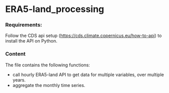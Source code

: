 # ERA5-land_processing
### Requirements:
Follow the CDS api setup (https://cds.climate.copernicus.eu/how-to-api) to install the API on Python. 

### Content
The file contains the following functions: 
  - call hourly ERA5-land API to get data for multiple variables, over multiple years.
  - aggregate the monthly time series.
